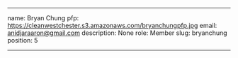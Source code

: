 ---

name: Bryan Chung
pfp: https://cleanwestchester.s3.amazonaws.com/bryanchungpfp.jpg
email: anidjaraaron@gmail.com
description: None
role: Member
slug: bryanchung
position: 5

---